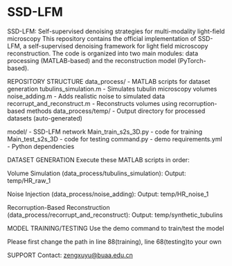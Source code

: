 # SSD-LFM
SSD-LFM: Self-supervised denoising strategies for multi-modality light-field microscopy
This repository contains the official implementation of SSD-LFM, a self-supervised denoising framework for light field microscopy reconstruction. The code is organized into two main modules: data processing (MATLAB-based) and the reconstruction model (PyTorch-based).

REPOSITORY STRUCTURE
data_process/ - MATLAB scripts for dataset generation
tubulins_simulation.m - Simulates tubulin microscopy volumes
noise_adding.m - Adds realistic noise to simulated data
recorrupt_and_reconstruct.m - Reconstructs volumes using recorruption-based methods
data_process/temp/ - Output directory for processed datasets (auto-generated)

model/ - SSD-LFM network 
Main_train_s2s_3D.py - code for training
Main_test_s2s_3D - code for testing
command.py - demo
requirements.yml - Python dependencies


DATASET GENERATION
Execute these MATLAB scripts in order:

Volume Simulation (data_process/tubulins_simulation):
Output: temp/HR_raw_1

Noise Injection (data_process/noise_adding):
Output: temp/HR_noise_1

Recorruption-Based Reconstruction (data_process/recorrupt_and_reconstruct):
Output: temp/synthetic_tubulins

MODEL TRAINING/TESTING
Use the demo command to train/test the model

Please first change the path in line 88(training), line 68(testing)to your own

SUPPORT
Contact: zengxuyu@buaa.edu.cn 

